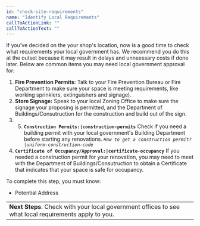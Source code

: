 ```yaml
---
id: "check-site-requirements"
name: "Identify Local Requirements"
callToActionLink: ""
callToActionText: ""
---
```


If you've decided on the your shop's location, now is a good time to check what requirements your local government has. We recommend you do this at the outset because it may result in delays and unneessary costs if done later. Below are common items you may need local government approval for:
        
1) **Fire Prevention Permits:** Talk to your Fire Prevention Bureau or Fire Department to make sure your space is meeting requirements, like working sprinklers, extinguishers and signage).
2) **Store Signage:** Speak to your local Zoning Office to make sure the signage your proposing is permitted, and the Department of Buildings/Consutruction for the construction and build out of the sign.
3) 5. **`Construction Permits:|construction-permits`** Check if you need a building permit with your local government's Building Department before starting any renovations. _`How to get a construction permit?|uniform-construction-code`_
4) **`Certificate of Occupancy/Approval:|certificate-occupancy`** If you needed a construction permit for your renovation, you may need to meet with the Department of Buildings/Consutruction to obtain a Certificate that indicates that your space is safe for occupancy.
       
 
To complete this step, you must know:
- Potential Address

||
|---|
| **Next Steps**: Check with your local government offices to see what local requirements apply to you.|
